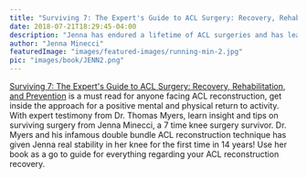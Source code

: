 ```yaml
---
title: "Surviving 7: The Expert's Guide to ACL Surgery: Recovery, Rehabilitation, and Prevention"
date: 2018-07-21T18:29:45-04:00
description: "Jenna has endured a lifetime of ACL surgeries and has learned how to survive and thrive through all of the setbacks. Use her skills to make your ultimate comeback!"
author: "Jenna Minecci"
featuredImage: "images/featured-images/running-min-2.jpg"
pic: "images/book/JENN2.png"
---
```


[Surviving 7: The Expert's Guide to ACL Surgery: Recovery, Rehabilitation, and Prevention](http://a.co/cLuCJl0) is a must 
read for anyone facing ACL reconstruction, get inside the approach for a positive mental and 
physical return to activity.  With expert testimony from Dr. Thomas Myers, learn insight and tips on 
surviving surgery from Jenna Minecci, a 7 time knee surgery survivor.  Dr. Myers and his infamous 
double bundle ACL reconstruction technique has given Jenna real stability in her knee for the first 
time in 14 years! Use her book as a go to guide for everything regarding your ACL reconstruction 
recovery. 
